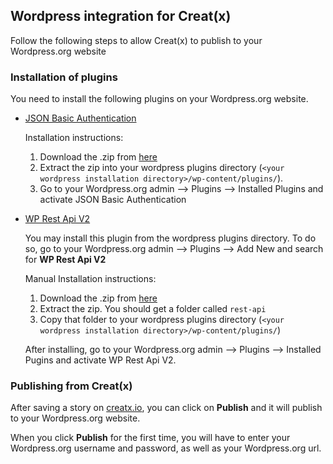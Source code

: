 ## Wordpress integration for Creat(x)

Follow the following steps to allow Creat(x) to publish to your Wordpress.org website

### Installation of plugins
You need to install the following plugins on your Wordpress.org website.
* [JSON Basic Authentication](https://github.com/WP-API/Basic-Auth)

  Installation instructions:

  1. Download the .zip from [here](https://github.com/WP-API/Basic-Auth/archive/master.zip)
  2. Extract the zip into your wordpress plugins directory (`<your wordpress installation directory>/wp-content/plugins/`).
  3. Go to your Wordpress.org admin --> Plugins --> Installed Plugins and activate JSON Basic Authentication

* [WP Rest Api V2](http://v2.wp-api.org/)

  You may install this plugin from the wordpress plugins directory. To do so, go to your Wordpress.org admin --> Plugins --> Add New and search for **WP Rest Api V2**

  Manual Installation instructions:

  1. Download the .zip from [here](https://downloads.wordpress.org/plugin/rest-api.2.0-beta12.zip)
  2. Extract the zip. You should get a folder called `rest-api`
  3. Copy that folder to your wordpress plugins directory (`<your wordpress installation directory>/wp-content/plugins/`)

  After installing, go to your Wordpress.org admin --> Plugins --> Installed Pugins and activate WP Rest Api V2.

### Publishing from Creat(x)
After saving a story on [creatx.io](http://staging2.creatx.io), you can click on **Publish** and it will publish to your Wordpress.org website.

When you click **Publish** for the first time, you will have to enter your Wordpress.org username and password, as well as your Wordpress.org url.
